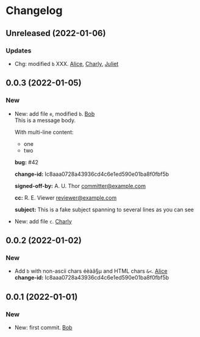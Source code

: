 # Changelog

## Unreleased (2022-01-06)

### Updates

- Chg: modified ``b`` XXX. [Alice](alice@example.com), [Charly](charly@example.com), [Juliet](juliet@example.com)    

## 0.0.3 (2022-01-05)

### New

- New: add file ``e``, modified ``b``. [Bob](bob@example.com)    
  This is a message body.

  With multi-line content:
  - one
  - two

  **bug:** #42

  **change-id:** Ic8aaa0728a43936cd4c6e1ed590e01ba8f0fbf5b

  **signed-off-by:** A. U. Thor <committer@example.com>

  **cc:** R. E. Viewer <reviewer@example.com>

  **subject:** This is a fake subject spanning to several lines
as you can see


- New: add file ``c``. [Charly](charly@example.com)    

## 0.0.2 (2022-01-02)

### New

- Add ``b`` with non-ascii chars éèàâ§µ and HTML chars ``&<``. [Alice](alice@example.com)    
  **change-id:** Ic8aaa0728a43936cd4c6e1ed590e01ba8f0fbf5b


## 0.0.1 (2022-01-01)

### New

- New: first commit. [Bob](bob@example.com)    
